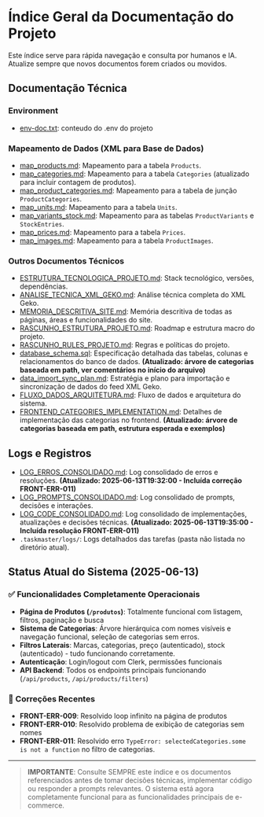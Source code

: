 # Índice Geral da Documentação do Projeto

Este índice serve para rápida navegação e consulta por humanos e IA. Atualize sempre que novos documentos forem criados ou movidos.

## Documentação Técnica

### Environment

- [env-doc.txt](./env-doc.txt): conteudo do .env do projeto

### Mapeamento de Dados (XML para Base de Dados)
- [map_products.md](./data_mapping/map_products.md): Mapeamento para a tabela `Products`.
- [map_categories.md](./data_mapping/map_categories.md): Mapeamento para a tabela `Categories` (atualizado para incluir contagem de produtos).
- [map_product_categories.md](./data_mapping/map_product_categories.md): Mapeamento para a tabela de junção `ProductCategories`.
- [map_units.md](./data_mapping/map_units.md): Mapeamento para a tabela `Units`.
- [map_variants_stock.md](./data_mapping/map_variants_stock.md): Mapeamento para as tabelas `ProductVariants` e `StockEntries`.
- [map_prices.md](./data_mapping/map_prices.md): Mapeamento para a tabela `Prices`.
- [map_images.md](./data_mapping/map_images.md): Mapeamento para a tabela `ProductImages`.

### Outros Documentos Técnicos
- [ESTRUTURA_TECNOLOGICA_PROJETO.md](./ESTRUTURA_TECNOLOGICA_PROJETO.md): Stack tecnológico, versões, dependências.
- [ANALISE_TECNICA_XML_GEKO.md](./ANALISE_TECNICA_XML_GEKO.md): Análise técnica completa do XML Geko.
- [MEMORIA_DESCRITIVA_SITE.md](./MEMORIA_DESCRITIVA_SITE.md): Memória descritiva de todas as páginas, áreas e funcionalidades do site.
- [RASCUNHO_ESTRUTURA_PROJETO.md](./RASCUNHO_ESTRUTURA_PROJETO.md): Roadmap e estrutura macro do projeto.
- [RASCUNHO_RULES_PROJETO.md](./RASCUNHO_RULES_PROJETO.md): Regras e políticas do projeto.
- [database_schema.sql](./database_schema.sql): Especificação detalhada das tabelas, colunas e relacionamentos do banco de dados. **(Atualizado: árvore de categorias baseada em path, ver comentários no início do arquivo)**
- [data_import_sync_plan.md](./data_import_sync_plan.md): Estratégia e plano para importação e sincronização de dados do feed XML Geko.
- [FLUXO_DADOS_ARQUITETURA.md](./FLUXO_DADOS_ARQUITETURA.md): Fluxo de dados e arquitetura do sistema.
- [FRONTEND_CATEGORIES_IMPLEMENTATION.md](./FRONTEND_CATEGORIES_IMPLEMENTATION.md): Detalhes de implementação das categorias no frontend. **(Atualizado: árvore de categorias baseada em path, estrutura esperada e exemplos)**

## Logs e Registros
- [LOG_ERROS_CONSOLIDADO.md](../LOG_ERROS_CONSOLIDADO.md): Log consolidado de erros e resoluções. **(Atualizado: 2025-06-13T19:32:00 - Incluída correção FRONT-ERR-011)**
- [LOG_PROMPTS_CONSOLIDADO.md](../LOG_PROMPTS_CONSOLIDADO.md): Log consolidado de prompts, decisões e interações.
- [LOG_CODE_CONSOLIDADO.md](../LOG_CODE_CONSOLIDADO.md): Log consolidado de implementações, atualizações e decisões técnicas. **(Atualizado: 2025-06-13T19:35:00 - Incluída resolução FRONT-ERR-011)**
- `.taskmaster/logs/`: Logs detalhados das tarefas (pasta não listada no diretório atual).

## Status Atual do Sistema (2025-06-13)

### ✅ Funcionalidades Completamente Operacionais
- **Página de Produtos (`/produtos`)**: Totalmente funcional com listagem, filtros, paginação e busca
- **Sistema de Categorias**: Árvore hierárquica com nomes visíveis e navegação funcional, seleção de categorias sem erros.
- **Filtros Laterais**: Marcas, categorias, preço (autenticado), stock (autenticado) - tudo funcionando corretamente.
- **Autenticação**: Login/logout com Clerk, permissões funcionais
- **API Backend**: Todos os endpoints principais funcionando (`/api/products`, `/api/products/filters`)

### 🔧 Correções Recentes
- **FRONT-ERR-009**: Resolvido loop infinito na página de produtos
- **FRONT-ERR-010**: Resolvido problema de exibição de categorias sem nomes
- **FRONT-ERR-011**: Resolvido erro `TypeError: selectedCategories.some is not a function` no filtro de categorias.

---

> **IMPORTANTE**: Consulte SEMPRE este índice e os documentos referenciados antes de tomar decisões técnicas, implementar código ou responder a prompts relevantes. O sistema está agora completamente funcional para as funcionalidades principais de e-commerce.
